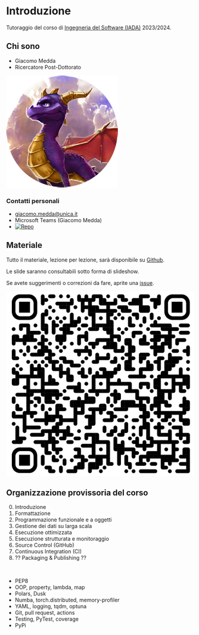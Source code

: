 # Introduzione

Tutoraggio del corso di [Ingegneria del Software (IADA)](https://unica.coursecatalogue.cineca.it/insegnamenti/2024/21412/2021/9999/11022) 2023/2024.

<!-- New section -->

## Chi sono

<div class="cols">

- Giacomo Medda
- Ricercatore Post-Dottorato

<img src="./img/Dragonsito-spyro.png" width="300px"/></img>

</div>

<!-- New subsection -->

### Contatti personali

<div class="cols">

- [giacomo.medda@unica.it](mailto:giacomo.medda@unica.it)
- Microsoft Teams (Giacomo Medda)
- [![Repo](https://badgen.net/badge/icon/jackmedda?icon=github&label)](https://github.com/jackmedda)

</div>

<!-- New section -->

## Materiale

Tutto il materiale, lezione per lezione, sarà disponibile su [Github](https://github.com/jackmedda/Tutoraggio-Ingegneria-del-Software_IADA_).

Le slide saranno consultabili sotto forma di slideshow.

<!-- .element: class="fragment" -->

Se avete suggerimenti o correzioni da fare, aprite una [issue](https://github.com/jackmedda/Tutoraggio-Ingegneria-del-Software_IADA_/issues).

<div>

<img src="./img/github.png"/></img>

</div>

<!-- New section -->

## Organizzazione provissoria del corso

<div class="cols">

0. Introduzione 
1. Formattazione
2. Programmazione funzionale e a oggetti
3. Gestione dei dati su larga scala
4. Esecuzione ottimizzata
5. Esecuzione strutturata e monitoraggio
6. Source Control (GitHub)
7. Continuous Integration (CI)
8. ?? Packaging & Publishing ??

<br/>

- PEP8
- OOP, property, lambda, map
- Polars, Dusk
- Numba, torch.distributed, memory-profiler
- YAML, logging, tqdm, optuna
- Git, pull request, actions
- Testing, PyTest, coverage
- PyPi

</div>